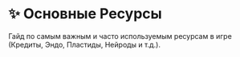 # ✨ Основные Ресурсы

Гайд по самым важным и часто используемым ресурсам в игре (Кредиты, Эндо, Пластиды, Нейроды и т.д.).
